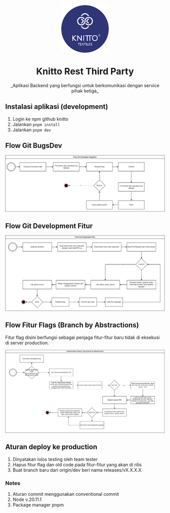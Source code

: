 <div align="center">
	<img src="./storage/static/private/images/logo-knitto.png" width="150"/>
	<h1>Knitto Rest Third Party</h1>
	_Aplikasi Backend yang berfungsi untuk berkomunikasi dengan service pihak ketiga_
</div>

## Instalasi aplikasi (development)
1. Login ke npm github knitto
2. Jalankan ``pnpm install``
3. Jalankan ``pnpm dev``

## Flow Git BugsDev
![Flow git bugsdev](./storage/static/private/images/flow_bugsdev.webp)

## Flow Git Development Fitur
![Flow git fitur](./storage/static/private/images/flow_git_fitur.webp)

## Flow Fitur Flags (Branch by Abstractions)
Fitur flag disini berfungsi sebagai penjaga fitur-fitur baru tidak di eksekusi di server production.

![Flow fitur flag](./storage/static/private/images/flow_fitur_flag.webp)

## Aturan deploy ke production
1. Dinyatakan lolos testing oleh team tester
2. Hapus fitur flag dan old code pada fitur-fitur yang akan di rilis
3. Buat branch baru dari origin/dev beri nama releases/vX.X.X.X

### Notes
1. Aturan commit menggunakan conventional commit
2. Node v.20.11.1
3. Package manager pnpm
